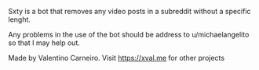 Sxty is a bot that removes any video posts in a subreddit without a specific lenght.

Any problems in the use of the bot should be address to u/michaelangelito
so that I may help out.

Made by Valentino Carneiro. Visit https://xval.me for other projects